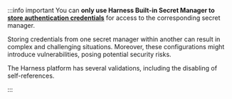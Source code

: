 :::info important
You can **only use Harness Built-in Secret Manager to [store authentication credentials](/docs/platform/secrets/secrets-management/store-authentication-credentials)** for access to the corresponding secret manager.

Storing credentials from one secret manager within another can result in complex and challenging situations. Moreover, these configurations might introduce vulnerabilities, posing potential security risks.

The Harness platform has several validations, including the disabling of self-references.

:::